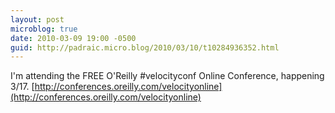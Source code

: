 ```yaml
---
layout: post
microblog: true
date: 2010-03-09 19:00 -0500
guid: http://padraic.micro.blog/2010/03/10/t10284936352.html
---
```

I'm attending the FREE O'Reilly #velocityconf Online Conference, happening 3/17. [http://conferences.oreilly.com/velocityonline](http://conferences.oreilly.com/velocityonline)
